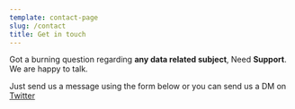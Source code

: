 ```yaml
---
template: contact-page
slug: /contact
title: Get in touch
---
```


Got a burning question regarding **any data related subject**, Need **Support**. We are happy to talk.

Just send us a message using the form below or you can send us a DM on [Twitter](https://twitter.com/montadhar_r)
